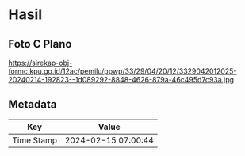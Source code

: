 # Hasil

## Foto C Plano

https://sirekap-obj-formc.kpu.go.id/12ac/pemilu/ppwp/33/29/04/20/12/3329042012025-20240214-192823--1d089292-8848-4626-879a-46c495d7c93a.jpg


## Metadata

| Key        | Value               |
| ---------- | ------------------- |
| Time Stamp | 2024-02-15 07:00:44 |



